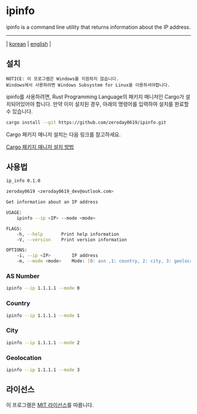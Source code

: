 # ipinfo

ipinfo is a command line utility that returns information about the IP address.

-----------------------------------------------------
| [korean](./README.md) | [english](./README_en.md) |

## 설치

    NOTICE: 이 프로그램은 Windows를 지원하지 않습니다. 
    Windows에서 사용하려면 Windows Subsystem for Linux을 이용하셔야합니다.

ipinfo를 사용하려면, Rust Programming Language의 패키지 매니저인 Cargo가 설치되어있어야 합니다. 만약 이미 설치된 경우, 아래의 명령어를 입력하여 설치를 완료할 수 있습니다.

```zsh
cargo install --git https://github.com/zeroday0619/ipinfo.git
```

Cargo 패키지 매니저 설치는 다음 링크를 참고하세요.

[Cargo 패키지 매니저 설치 방법](https://doc.rust-lang.org/stable/cargo/getting-started/installation.html)

## 사용법

```zsh
ip_info 0.1.0

zeroday0619 <zeroday0619_dev@outlook.com>

Get information about an IP address

USAGE:
    ipinfo --ip <IP> --mode <mode>

FLAGS:
    -h, --help       Print help information
    -V, --version    Print version information

OPTIONS:
    -i, --ip <IP>        IP address
    -m, --mode <mode>    Mode: [0: asn ,1: country, 2: city, 3: geolocation]

```

### AS Number

```zsh
ipinfo --ip 1.1.1.1 --mode 0
```

### Country

```zsh
ipinfo --ip 1.1.1.1 --mode 1
```

### City

```zsh
ipinfo --ip 1.1.1.1 --mode 2
```

### Geolocation

```zsh
ipinfo --ip 1.1.1.1 --mode 3
```

## 라이선스

이 프로그램은 [MIT 라이선스](./LICENSE)를 따릅니다.

